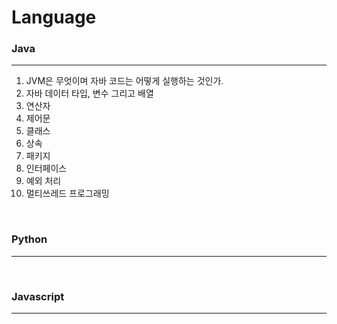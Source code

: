 # Language


### Java
---
1) JVM은 무엇이며 자바 코드는 어떻게 실행하는 것인가.
2) 자바 데이터 타입, 변수 그리고 배열
3) 연산자
4) 제어문
5) 클래스
6) 상속
7) 패키지
8) 인터페이스
9) 예외 처리
10) 멀티쓰레드 프로그래밍
<br>

### Python
---
<br>

### Javascript
---
